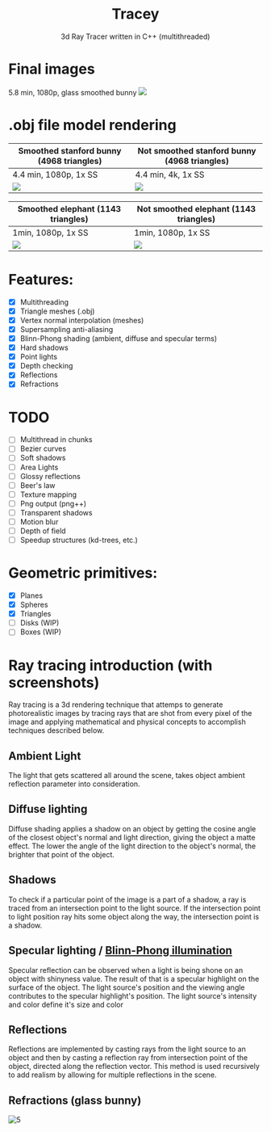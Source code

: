 <h1 align="center">Tracey</h1>
<p align="center">3d Ray Tracer written in C++ (multithreaded)</p>


# Final images

5.8 min, 1080p, glass smoothed bunny
![](https://i.imgur.com/GwRq7cu.png)

# .obj file model rendering

| Smoothed stanford bunny (4968 triangles)  | Not smoothed stanford bunny (4968 triangles)     |
| ----------------------------------------- | ------------------------------------------------ |
|              4.4 min, 1080p, 1x SS        | 4.4 min, 4k, 1x SS                               |
| ![](https://i.imgur.com/blsFPMU.png)      | ![](https://i.imgur.com/BQ2MuRl.png)             |


| Smoothed elephant (1143 triangles)    | Not smoothed elephant (1143 triangles)   |
| ------------------------------------- | ---------------------------------------- |
|           1min, 1080p, 1x SS          | 1min, 1080p, 1x SS                   |
| ![](https://i.imgur.com/GwQsrIi.png)  | ![](https://i.imgur.com/thxZC93.png)     |

# Features:
- [x] Multithreading
- [x] Triangle meshes (.obj)
- [x] Vertex normal interpolation (meshes)
- [x] Supersampling anti-aliasing
- [x] Blinn-Phong shading (ambient, diffuse and specular terms)
- [x] Hard shadows
- [x] Point lights
- [x] Depth checking
- [x] Reflections
- [x] Refractions

# TODO
- [ ] Multithread in chunks
- [ ] Bezier curves
- [ ] Soft shadows
- [ ] Area Lights
- [ ] Glossy reflections
- [ ] Beer's law
- [ ] Texture mapping
- [ ] Png output (png++)
- [ ] Transparent shadows
- [ ] Motion blur
- [ ] Depth of field
- [ ] Speedup structures (kd-trees, etc.)

# Geometric primitives:

- [x] Planes
- [x] Spheres
- [x] Triangles
- [ ] Disks (WIP)
- [ ] Boxes (WIP)

# Ray tracing introduction (with screenshots)
Ray tracing is a 3d rendering technique that attemps to generate photorealistic images by tracing rays that are shot from every pixel of the image and applying mathematical and physical concepts to accomplish techniques described below.

## Ambient Light
The light that gets scattered all around the scene, takes object ambient reflection parameter into consideration.

## Diffuse lighting
Diffuse shading applies a shadow on an object by getting the cosine angle of the closest object's normal and light direction, giving the object a matte effect.
The lower the angle of the light direction to the object's normal, the brighter that point of the object.

## Shadows
To check if a particular point of the image is a part of a shadow, a ray is traced from an intersection point to the light source.
If the intersection point to light position ray hits some object along the way, the intersection point is a shadow.

## Specular lighting / [Blinn-Phong illumination](https://en.wikipedia.org/wiki/Blinn%E2%80%93Phong_shading_model)
Specular reflection can be observed when a light is being shone on an object with shinyness value.
The result of that is a specular highlight on the surface of the object.
The light source's position and the viewing angle contributes to the specular highlight's position.
The light source's intensity and color define it's size and color

## Reflections
Reflections are implemented by casting rays from the light source to an object and then by casting a reflection ray from intersection point of the object, directed along the reflection vector.
This method is used recursively to add realism by allowing for multiple reflections in the scene.

## Refractions (glass bunny)

![5](https://i.imgur.com/GwRq7cu.png)
